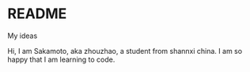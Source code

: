 # README
My ideas 

Hi, I am Sakamoto, aka zhouzhao, a student from shannxi china. I am so happy that I am learning to code.
